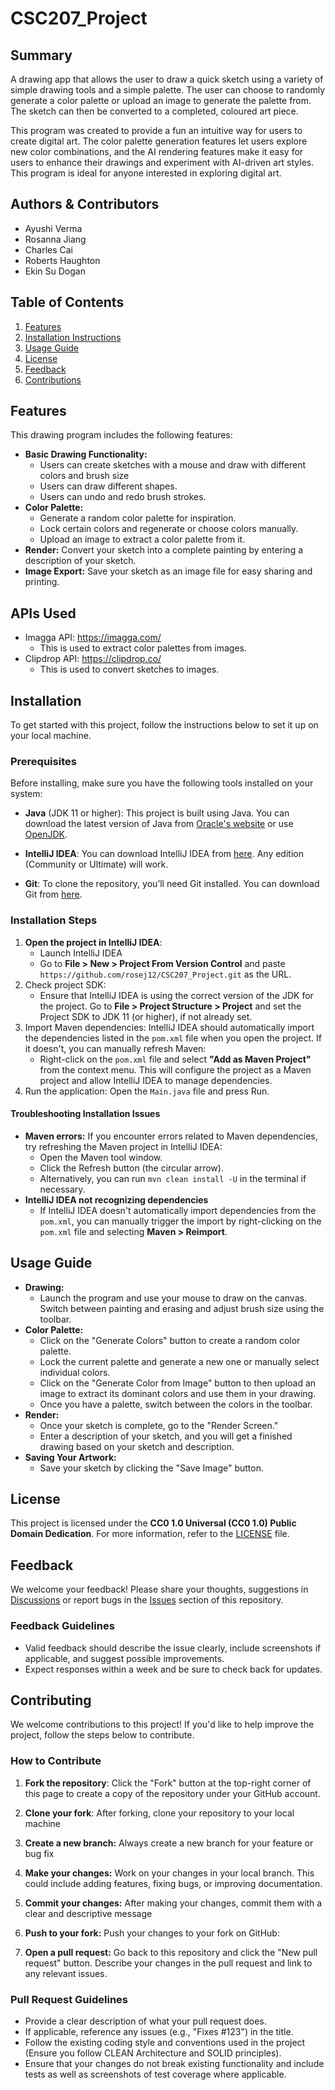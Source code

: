 # CSC207_Project

## Summary

A drawing app that allows the user to draw a quick sketch using a variety of simple drawing tools and a simple palette. The user can choose to randomly generate a color palette or upload an image to generate the palette from. The sketch can then be converted to a completed, coloured art piece.

This program was created to provide a fun an intuitive way for users to create digital art. The color palette generation features let users explore new color combinations, and the AI rendering features make it easy for users to enhance their drawings and experiment with AI-driven art styles. This program is ideal for anyone interested in exploring digital art.

## Authors & Contributors

- Ayushi Verma
- Rosanna Jiang
- Charles Cai
- Roberts Haughton
- Ekin Su Dogan

## Table of Contents

1. [Features](#features)
2. [Installation Instructions](#installation-instructions)
3. [Usage Guide](#usage-guide)
4. [License](#license)
5. [Feedback](#feedback)
6. [Contributions](#contributions)

## Features

This drawing program includes the following features:
- **Basic Drawing Functionality:** 
  - Users can create sketches with a mouse and draw with different colors and brush size
  - Users can draw different shapes.
  - Users can undo and redo brush strokes.
- **Color Palette:**
  - Generate a random color palette for inspiration.
  - Lock certain colors and regenerate or choose colors manually.
  - Upload an image to extract a color palette from it.
- **Render:** Convert your sketch into a complete painting by entering a description of your sketch.
- **Image Export:** Save your sketch as an image file for easy sharing and printing.

## APIs Used

- Imagga API: https://imagga.com/
  - This is used to extract color palettes from images.
- Clipdrop API: https://clipdrop.co/
  - This is used to convert sketches to images.


## Installation

To get started with this project, follow the instructions below to set it up on your local machine.

### Prerequisites

Before installing, make sure you have the following tools installed on your system:

- **Java** (JDK 11 or higher): This project is built using Java. You can download the latest version of Java from [Oracle's website](https://www.oracle.com/java/technologies/javase-jdk11-downloads.html) or use [OpenJDK](https://openjdk.java.net/).

- **IntelliJ IDEA**: You can download IntelliJ IDEA from [here](https://www.jetbrains.com/idea/). Any edition (Community or Ultimate) will work.

- **Git**: To clone the repository, you’ll need Git installed. You can download Git from [here](https://git-scm.com/).

### Installation Steps

1. **Open the project in IntelliJ IDEA**:
   - Launch IntelliJ IDEA
   - Go to **File > New > Project From Version Control** and paste  `https://github.com/rosej12/CSC207_Project.git` as the URL.
2. Check project SDK:
   - Ensure that IntelliJ IDEA is using the correct version of the JDK for the project. Go to **File > Project Structure > Project** and set the Project SDK to JDK 11 (or higher), if not already set.  
3. Import Maven dependencies: IntelliJ IDEA should automatically import the dependencies listed in the `pom.xml` file when you open the project. If it doesn't, you can manually refresh Maven:
   - Right-click on the `pom.xml` file and select **"Add as Maven Project"** from the context menu. This will configure the project as a Maven project and allow IntelliJ IDEA to manage dependencies.
4. Run the application: Open the `Main.java` file and press Run.

#### Troubleshooting Installation Issues

- **Maven errors:** If you encounter errors related to Maven dependencies, try refreshing the Maven project in IntelliJ IDEA:
  - Open the Maven tool window.
  - Click the Refresh button (the circular arrow).
  - Alternatively, you can run `mvn clean install -U` in the terminal if necessary.
- **IntelliJ IDEA not recognizing dependencies** 
  - If IntelliJ IDEA doesn't automatically import dependencies from the `pom.xml`, you can manually trigger the import by right-clicking on the `pom.xml` file and selecting **Maven > Reimport**.

## Usage Guide

- **Drawing:**
  - Launch the program and use your mouse to draw on the canvas. Switch between painting and erasing and adjust brush size using the toolbar. 
- **Color Palette:**
  - Click on the "Generate Colors" button to create a random color palette. 
  - Lock the current palette and generate a new one or manually select individual colors. 
  - Click on the "Generate Color from Image" button to then upload an image to extract its dominant colors and use them in your drawing. 
  - Once you have a palette, switch between the colors in the toolbar.
- **Render:**
  - Once your sketch is complete, go to the "Render Screen."
  - Enter a description of your sketch, and you will get a finished drawing based on your sketch and description. 
- **Saving Your Artwork:**
  - Save your sketch by clicking the "Save Image" button.

## License

This project is licensed under the **CC0 1.0 Universal (CC0 1.0) Public Domain Dedication**. For more information, refer to the [LICENSE](./LICENSE) file.

## Feedback

We welcome your feedback! Please share your thoughts, suggestions in [Discussions](https://github.com/your-username/your-repo-name/discussions) or report bugs in the [Issues](https://github.com/your-username/your-repo-name/issues) section of this repository.

### Feedback Guidelines
- Valid feedback should describe the issue clearly, include screenshots if applicable, and suggest possible improvements.
- Expect responses within a week and be sure to check back for updates.

## Contributing

We welcome contributions to this project! If you'd like to help improve the project, follow the steps below to contribute.

### How to Contribute

1. **Fork the repository**: Click the "Fork" button at the top-right corner of this page to create a copy of the repository under your GitHub account.

2. **Clone your fork**:
   After forking, clone your repository to your local machine
3. **Create a new branch:** Always create a new branch for your feature or bug fix
4. **Make your changes:** Work on your changes in your local branch. This could include adding features, fixing bugs, or improving documentation.
5. **Commit your changes:** After making your changes, commit them with a clear and descriptive message
6. **Push to your fork:** Push your changes to your fork on GitHub:
7. **Open a pull request:** Go back to this repository and click the "New pull request" button. Describe your changes in the pull request and link to any relevant issues.

### Pull Request Guidelines
- Provide a clear description of what your pull request does.
- If applicable, reference any issues (e.g., "Fixes #123") in the title.
- Follow the existing coding style and conventions used in the project (Ensure you follow CLEAN Architecture and SOLID principles).
- Ensure that your changes do not break existing functionality and include tests as well as screenshots of test coverage where applicable.
